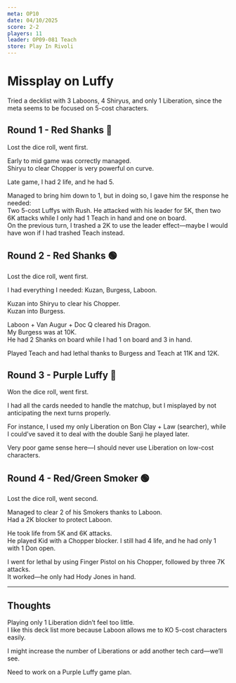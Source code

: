 ```yaml
---
meta: OP10  
date: 04/10/2025  
score: 2-2  
players: 11  
leader: OP09-081 Teach  
store: Play In Rivoli  
---
```


# Missplay on Luffy

Tried a decklist with 3 Laboons, 4 Shiryus, and only 1 Liberation, since the meta seems to be focused on 5-cost characters.

## Round 1 - Red Shanks 🔴

Lost the dice roll, went first.

Early to mid game was correctly managed.  
Shiryu to clear Chopper is very powerful on curve.

Late game, I had 2 life, and he had 5.

Managed to bring him down to 1, but in doing so, I gave him the response he needed:  
Two 5-cost Luffys with Rush. He attacked with his leader for 5K, then two 6K attacks while I only had 1 Teach in hand and one on board.  
On the previous turn, I trashed a 2K to use the leader effect—maybe I would have won if I had trashed Teach instead.

## Round 2 - Red Shanks 🟢

Lost the dice roll, went first.

I had everything I needed: Kuzan, Burgess, Laboon.

Kuzan into Shiryu to clear his Chopper.  
Kuzan into Burgess.

Laboon + Van Augur + Doc Q cleared his Dragon.  
My Burgess was at 10K.  
He had 2 Shanks on board while I had 1 on board and 3 in hand.

Played Teach and had lethal thanks to Burgess and Teach at 11K and 12K.

## Round 3 - Purple Luffy 🔴

Won the dice roll, went first.

I had all the cards needed to handle the matchup, but I misplayed by not anticipating the next turns properly.

For instance, I used my only Liberation on Bon Clay + Law (searcher), while I could’ve saved it to deal with the double Sanji he played later.

Very poor game sense here—I should never use Liberation on low-cost characters.

## Round 4 - Red/Green Smoker 🟢

Lost the dice roll, went second.

Managed to clear 2 of his Smokers thanks to Laboon.  
Had a 2K blocker to protect Laboon.

He took life from 5K and 6K attacks.  
He played Kid with a Chopper blocker. I still had 4 life, and he had only 1 with 1 Don open.

I went for lethal by using Finger Pistol on his Chopper, followed by three 7K attacks.  
It worked—he only had Hody Jones in hand.

---

## Thoughts

Playing only 1 Liberation didn’t feel too little.  
I like this deck list more because Laboon allows me to KO 5-cost characters easily.

I might increase the number of Liberations or add another tech card—we’ll see.

Need to work on a Purple Luffy game plan.